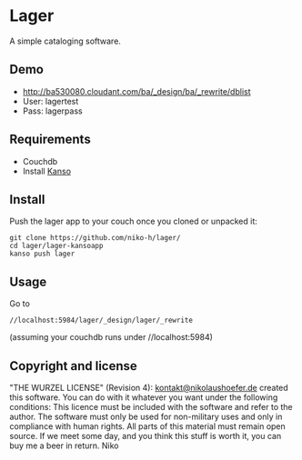 # Lager

A simple cataloging software.

## Demo

* http://ba530080.cloudant.com/ba/_design/ba/_rewrite/dblist
* User: lagertest
* Pass: lagerpass


## Requirements

* Couchdb
* Install [Kanso](http://kan.so)

## Install 

Push the lager app to your couch once you cloned or unpacked it:

```
git clone https://github.com/niko-h/lager/
cd lager/lager-kansoapp
kanso push lager
```

## Usage

Go to 
```
//localhost:5984/lager/_design/lager/_rewrite
```
(assuming your couchdb runs under //localhost:5984)

## Copyright and license

"THE WURZEL LICENSE" (Revision 4):  <kontakt@nikolaushoefer.de> created this software. You can do with it whatever you want under the following conditions: This licence must be included with the software and refer to the author. The software must only be used for non-military uses and only in compliance with human rights. All parts of this material must remain open source. If we meet some day, and you think this stuff is worth it, you can buy me a beer in return. Niko
